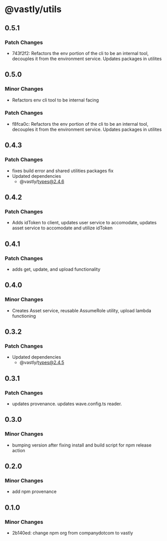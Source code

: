 # @vastly/utils

## 0.5.1

### Patch Changes

- 743f2f2: Refactors the env portion of the cli to be an internal tool, decouples it from the environment service. Updates packages in utilites

## 0.5.0

### Minor Changes

- Refactors env cli tool to be internal facing

### Patch Changes

- f8fca0c: Refactors the env portion of the cli to be an internal tool, decouples it from the environment service. Updates packages in utilites

## 0.4.3

### Patch Changes

- fixes build error and shared utilities packages fix
- Updated dependencies
  - @vastly/types@2.4.6

## 0.4.2

### Patch Changes

- Adds idToken to client, updates user service to accomodate, updates asset service to accomodate
  and utilize idToken

## 0.4.1

### Patch Changes

- adds get, update, and upload functionality

## 0.4.0

### Minor Changes

- Creates Asset service, reusable AssumeRole utility, upload lambda functioning

## 0.3.2

### Patch Changes

- Updated dependencies
  - @vastly/types@2.4.5

## 0.3.1

### Patch Changes

- updates provenance. updates wave.config.ts reader.

## 0.3.0

### Minor Changes

- bumping version after fixing install and build script for npm release action

## 0.2.0

### Minor Changes

- add npm provenance

## 0.1.0

### Minor Changes

- 2b140ed: change npm org from companydotcom to vastly
